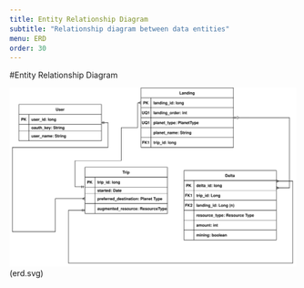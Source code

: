 ```yaml
---
title: Entity Relationship Diagram
subtitle: "Relationship diagram between data entities"
menu: ERD
order: 30
---
```


#Entity Relationship Diagram

![Entity-relationship diagram](img/erd.svg)(erd.svg)